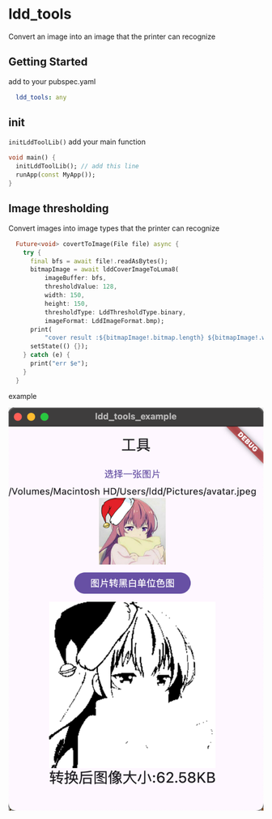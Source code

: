 # ldd_tools

Convert an image into an image that the printer can recognize

## Getting Started


add to your pubspec.yaml
```yaml
  ldd_tools: any
```


## init

`initLddToolLib()` add your main function

```dart
void main() {
  initLddToolLib(); // add this line
  runApp(const MyApp());
}
```



## Image thresholding

Convert images into image types that the printer can recognize

```dart
  Future<void> covertToImage(File file) async {
    try {
      final bfs = await file!.readAsBytes();
      bitmapImage = await lddCoverImageToLuma8(
          imageBuffer: bfs,
          thresholdValue: 128,
          width: 150,
          height: 150,
          thresholdType: LddThresholdType.binary,
          imageFormat: LddImageFormat.bmp);
      print(
          "cover result :${bitmapImage!.bitmap.length} ${bitmapImage!.width} ${bitmapImage!.height}");
      setState(() {});
    } catch (e) {
      print("err $e");
    }
  }
```

example

![](./images/image.png)
